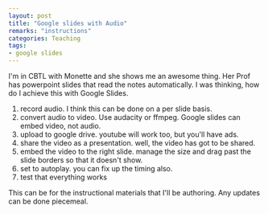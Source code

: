 ```yaml
---
layout: post
title: "Google slides with Audio"	
remarks: "instructions"
categories: Teaching
tags: 
- google slides
---
```



I'm in CBTL with Monette and she shows me an awesome thing. Her Prof has powerpoint slides that read the notes automatically. I was thinking, how do I achieve this with Google Slides.

1. record audio. I think this can be done on a per slide basis. 
2. convert audio to video. Use audacity or ffmpeg. Google slides can embed video, not audio.
3. upload to google drive. youtube will work too, but you'll have ads. 
4. share the video as a presentation. well, the video has got to be shared.
5. embed the video to the right slide. manage the size and drag past the slide borders so that it doesn't show.
6. set to autoplay. you can fix up the timing also. 
7. test that everything works

This can be for the instructional materials that I'll be authoring. Any updates can be done piecemeal. 